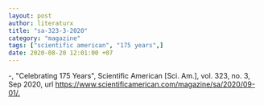 ```yaml
---
layout: post
author: literaturx
title: "sa-323-3-2020"
category: "magazine"
tags: ["scientific american", "175 years",]
date: 2020-08-20 12:01:00 +07
---
```


-, "Celebrating 175 Years", Scientific American [Sci. Am.], vol. 323, no. 3, Sep 2020, url <https://www.scientificamerican.com/magazine/sa/2020/09-01/>[.](https://drive.google.com/file/d/16I0_oiO03-nELGXSJwrbIXZpmu5sk-Na/view?usp=sharing)
